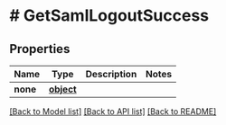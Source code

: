 # # GetSamlLogoutSuccess

## Properties

Name | Type | Description | Notes
------------ | ------------- | ------------- | -------------
**none** | [**object**](.md) |  | 

[[Back to Model list]](../../README.md#documentation-for-models) [[Back to API list]](../../README.md#documentation-for-api-endpoints) [[Back to README]](../../README.md)


